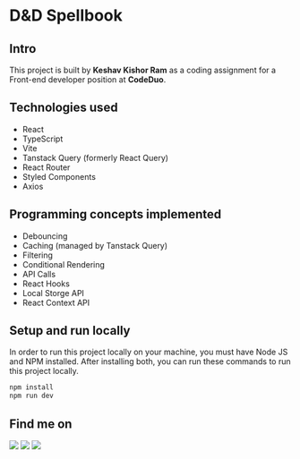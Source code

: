 # D&D Spellbook

## Intro

This project is built by **Keshav Kishor Ram** as a coding assignment for a Front-end developer position at **CodeDuo**.

## Technologies used

- React
- TypeScript
- Vite
- Tanstack Query (formerly React Query)
- React Router
- Styled Components
- Axios

## Programming concepts implemented

- Debouncing
- Caching (managed by Tanstack Query)
- Filtering
- Conditional Rendering
- API Calls
- React Hooks
- Local Storge API
- React Context API

## Setup and run locally
In order to run this project locally on your machine, you must have Node JS and NPM installed.
After installing both, you can run these commands to run this project locally.
```bash
npm install
npm run dev
```

## Find me on

<a href="https://www.linkedin.com/in/abhishekram404/" target="_blank"><img src="https://img.shields.io/badge/LinkedIn-0077B5?style=for-the-badge&logo=linkedin&logoColor=white" /></a>
<a href="https://www.discord.com/users/577444294219005985" target="_blank"><img src="https://img.shields.io/badge/Discord-5865F2?style=for-the-badge&logo=discord&logoColor=white"/></a>
<a href="https://www.github.com/abhishekram404" target="_blank"><img src="https://img.shields.io/badge/Github-ffffff?style=for-the-badge&logo=github&logoColor=black"/></a>
